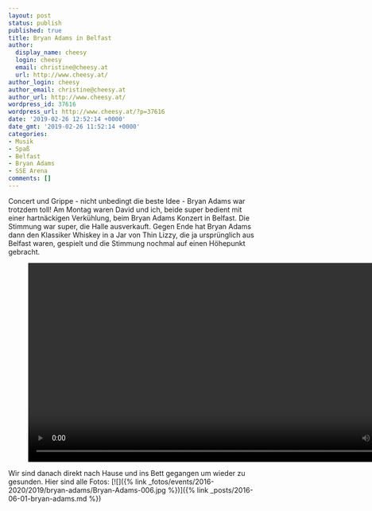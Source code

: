 ```yaml
---
layout: post
status: publish
published: true
title: Bryan Adams in Belfast
author:
  display_name: cheesy
  login: cheesy
  email: christine@cheesy.at
  url: http://www.cheesy.at/
author_login: cheesy
author_email: christine@cheesy.at
author_url: http://www.cheesy.at/
wordpress_id: 37616
wordpress_url: http://www.cheesy.at/?p=37616
date: '2019-02-26 12:52:14 +0000'
date_gmt: '2019-02-26 11:52:14 +0000'
categories:
- Musik
- Spaß
- Belfast
- Bryan Adams
- SSE Arena
comments: []
---
```

Concert und Grippe - nicht unbedingt die beste Idee - Bryan Adams war trotzdem toll! Am Montag waren David und ich, beide super bedient mit einer hartnäckigen Verkühlung, beim Bryan Adams Konzert in Belfast.
Die Stimmung war super, die Halle ausverkauft. Gegen Ende hat Bryan Adams dann den Klassiker Whiskey in a Jar von Thin Lizzy, die ja ursprünglich aus Belfast waren, gespielt und die Stimmung nochmal auf einen Höhepunkt gebracht.
<figure><video controls width="800" src="{% link /download/Videos/BryanAdams2019.mp4 %}"></video></figure>
Wir sind danach direkt nach Hause und ins Bett gegangen um wieder zu gesunden.
Hier sind alle Fotos:
[![]({% link _fotos/events/2016-2020/2019/bryan-adams/Bryan-Adams-006.jpg %})]({% link _posts/2016-06-01-bryan-adams.md %})
